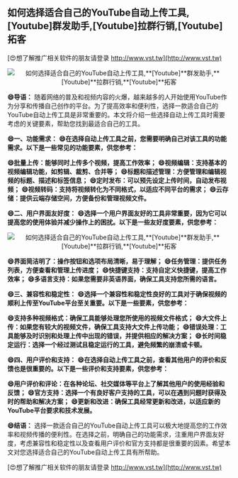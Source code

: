 ## **如何选择适合自己的YouTube自动上传工具,**[Youtube]**群发助手,**[Youtube]**拉群行销,**[Youtube]**拓客**

[😍想了解推广相关软件的朋友请登录 http://www.vst.tw](http://www.vst.tw)

 <center><img src="https://vst.tw/MP4/tuiguang/png/2.png" alt="如何选择适合自己的YouTube自动上传工具,**[Youtube]**群发助手,**[Youtube]**拉群行销,**[Youtube]**拓客"></center>

**😄导语：**
随着网络的普及和视频内容的火爆，越来越多的人开始使用YouTube作为分享和传播自己创作的平台。为了提高效率和便利性，选择一款适合自己的YouTube自动上传工具是非常重要的。本文将介绍一些选择自动上传工具时需要考虑的关键要素，帮助您找到最适合自己的工具。

**😄一、功能需求：**
**😄在选择自动上传工具之前，您需要明确自己对该工具的功能需求。以下是一些常见的功能要素，供您参考：**

**😄批量上传：能够同时上传多个视频，提高工作效率；**
**😄视频编辑：支持基本的视频编辑功能，如剪辑、裁剪、合并等；**
**😄标题和描述管理：方便管理和编辑视频的标题、描述和标签信息；**
**😄定时发布：可以预先设定上传时间，自动发布视频；**
**😄视频转码：支持将视频转化为不同格式，以适应不同平台的需求；**
**😄云存储：提供云端存储空间，方便备份和管理视频文件。**

**😄二、用户界面友好度：**
**😄选择一个用户界面友好的工具非常重要，因为它可以提高您的使用体验并减少操作上的困扰。以下是一些友好度要素，供您参考：**

 <center><img src="https://vst.tw/MP4/tuiguang/png/7.png" alt="如何选择适合自己的YouTube自动上传工具,**[Youtube]**群发助手,**[Youtube]**拉群行销,**[Youtube]**拓客"></center>

**😄界面简洁明了：操作按钮和选项布局清晰，易于理解；**
**😄任务管理：提供任务列表，方便查看和管理上传进度；**
**😄快捷键支持：支持自定义快捷键，提高工作效率；**
**😄多语言支持：如果您需要非英语界面，确保工具支持您所需的语言。**

**😄三、兼容性和稳定性：**
**😄选择一个兼容性和稳定性良好的工具对于确保视频的顺利上传至YouTube平台至关重要。以下是一些要素，供您参考：**

**😄支持多种视频格式：确保工具能够处理您所使用的视频文件格式；**
**😄大文件上传：如果您有较大的视频文件，确保工具支持大文件上传功能；**
**😄错误处理：工具能够及时识别和处理上传中出现的错误，并提供相应的解决方案；**
**😄长时间稳定运行：选择一个经过测试且稳定运行的工具，避免频繁的崩溃或卡顿。**

**😄四、用户评价和支持：**
**😄在选择自动上传工具之前，查看其他用户的评价和反馈也是很重要的。以下是一些评价和支持要素，供您参考：**

**😄用户评价和评论：在各种论坛、社交媒体等平台上了解其他用户的使用经验和反馈；**
**😄官方支持：选择一个有良好客户支持的工具，可以在遇到问题时获得及时的帮助和解决方案；**
**😄更新和改进：确保工具经常更新和改进，以适应新的YouTube平台要求和技术发展。**

**😄结语：**
选择一款适合自己的YouTube自动上传工具可以极大地提高您的工作效率和视频传播的便利性。在选择之前，明确自己的功能需求，注重用户界面友好度，考虑兼容性和稳定性以及查看用户评价和官方支持都是很重要的因素。希望本文对您选择适合自己的YouTube自动上传工具有所帮助。

[😍想了解推广相关软件的朋友请登录 http://www.vst.tw](http://www.vst.tw)



